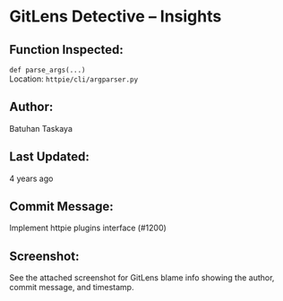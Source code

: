 # GitLens Detective – Insights

## Function Inspected:
`def parse_args(...)`  
Location: `httpie/cli/argparser.py`

## Author:
Batuhan Taskaya

## Last Updated:
4 years ago

## Commit Message:
Implement httpie plugins interface (#1200)

## Screenshot:
See the attached screenshot for GitLens blame info showing the author, commit message, and timestamp.
